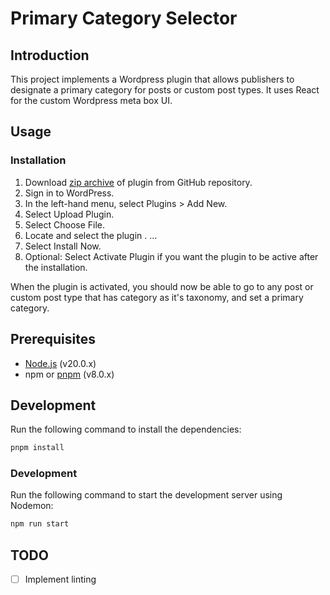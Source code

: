 # Primary Category Selector

## Introduction

This project implements a Wordpress plugin that allows publishers to designate a primary category for posts or custom post types. It uses React for the custom Wordpress meta box UI.

## Usage

### Installation

1. Download [zip archive](https://github.com/jaibeee/primary-category-selector/archive/refs/heads/main.zip) of plugin from GitHub repository.
2. Sign in to WordPress.
3. In the left-hand menu, select Plugins > Add New.
4. Select Upload Plugin.
5. Select Choose File.
6. Locate and select the plugin . ...
7. Select Install Now.
8. Optional: Select Activate Plugin if you want the plugin to be active after the installation.

When the plugin is activated, you should now be able to go to any post or custom post type that has category as it's taxonomy, and set a primary category.

## Prerequisites

- [Node.js](https://nodejs.org/en/) (v20.0.x)
- npm or [pnpm](https://pnpm.io/) (v8.0.x)

## Development

Run the following command to install the dependencies:

```bash
pnpm install
```

### Development

Run the following command to start the development server using Nodemon:

```bash
npm run start
```

## TODO

- [ ] Implement linting
